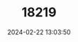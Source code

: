 ---
title: "18219"
category: "Procambarus texanus"
draft: false
date: 2024-02-22 13:03:50
languages:
  English: ["Bastrop Crayfish"]
---